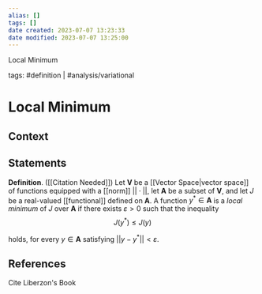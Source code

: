 ```yaml
---
alias: []
tags: []
date created: 2023-07-07 13:23:33
date modified: 2023-07-07 13:25:00
---
```


Local Minimum

tags: #definition | #analysis/variational

# Local Minimum

## Context

## Statements

**Definition**. ([[Citation Needed]]) Let $\mathbf{V}$ be a [[Vector Space|vector space]] of functions equipped with a [[norm]] $||\cdot||$, let $\mathbf{A}$ be a subset of $\mathbf{V}$, and let $J$ be a real-valued [[functional]] defined on $\mathbf{A}$. A function $y^\ast\in \mathbf{A}$ is a _local minimum_ of $J$ over $\mathbf{A}$ if there exists $\varepsilon>0$ such that the inequality
$$
J(y^\ast)\leq J(y)
$$

holds, for every $y\in \mathbf{A}$ satisfying $||y-y^\ast||<\varepsilon$.

## References

Cite Liberzon's Book